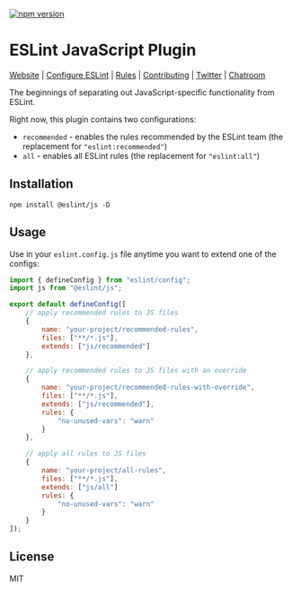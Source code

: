 [![npm version](https://img.shields.io/npm/v/@eslint/js.svg)](https://www.npmjs.com/package/@eslint/js)

# ESLint JavaScript Plugin

[Website](https://eslint.org) | [Configure ESLint](https://eslint.org/docs/latest/use/configure) | [Rules](https://eslint.org/docs/rules/) | [Contributing](https://eslint.org/docs/latest/contribute) | [Twitter](https://twitter.com/geteslint) | [Chatroom](https://eslint.org/chat)

The beginnings of separating out JavaScript-specific functionality from ESLint.

Right now, this plugin contains two configurations:

* `recommended` - enables the rules recommended by the ESLint team (the replacement for `"eslint:recommended"`)
* `all` - enables all ESLint rules (the replacement for `"eslint:all"`)

## Installation

```shell
npm install @eslint/js -D
```

## Usage

Use in your `eslint.config.js` file anytime you want to extend one of the configs:

```js
import { defineConfig } from "eslint/config";
import js from "@eslint/js";

export default defineConfig([
    // apply recommended rules to JS files
    {
        name: "your-project/recommended-rules",
        files: ["**/*.js"],
        extends: ["js/recommended"]
    },

    // apply recommended rules to JS files with an override
    {
        name: "your-project/recommended-rules-with-override",
        files: ["**/*.js"],
        extends: ["js/recommended"],
        rules: {
            "no-unused-vars": "warn"
        }
    },

    // apply all rules to JS files
    {
        name: "your-project/all-rules",
        files: ["**/*.js"],
        extends: ["js/all"]
        rules: {
            "no-unused-vars": "warn"
        }
    }
]);
```

## License

MIT
